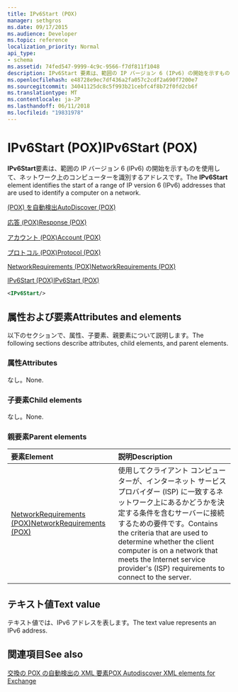 ```yaml
---
title: IPv6Start (POX)
manager: sethgros
ms.date: 09/17/2015
ms.audience: Developer
ms.topic: reference
localization_priority: Normal
api_type:
- schema
ms.assetid: 74fed547-9999-4c9c-9566-f7df811f1048
description: IPv6Start 要素は、範囲の IP バージョン 6 (IPv6) の開始を示すものを使用して、ネットワーク上のコンピューターを識別するアドレスです。
ms.openlocfilehash: e48728e9ec7df436a2fa057c2cdf2a690f7200e7
ms.sourcegitcommit: 34041125dc8c5f993b21cebfc4f8b72f0fd2cb6f
ms.translationtype: MT
ms.contentlocale: ja-JP
ms.lasthandoff: 06/11/2018
ms.locfileid: "19831978"
---
```

# <a name="ipv6start-pox"></a><span data-ttu-id="5b6e0-103">IPv6Start (POX)</span><span class="sxs-lookup"><span data-stu-id="5b6e0-103">IPv6Start (POX)</span></span>

<span data-ttu-id="5b6e0-104">**IPv6Start**要素は、範囲の IP バージョン 6 (IPv6) の開始を示すものを使用して、ネットワーク上のコンピューターを識別するアドレスです。</span><span class="sxs-lookup"><span data-stu-id="5b6e0-104">The **IPv6Start** element identifies the start of a range of IP version 6 (IPv6) addresses that are used to identify a computer on a network.</span></span> 
  
[<span data-ttu-id="5b6e0-105">(POX) を自動検出</span><span class="sxs-lookup"><span data-stu-id="5b6e0-105">AutoDiscover (POX)</span></span>](autodiscover-pox.md)
  
[<span data-ttu-id="5b6e0-106">応答 (POX)</span><span class="sxs-lookup"><span data-stu-id="5b6e0-106">Response (POX)</span></span>](response-pox.md)
  
[<span data-ttu-id="5b6e0-107">アカウント (POX)</span><span class="sxs-lookup"><span data-stu-id="5b6e0-107">Account (POX)</span></span>](account-pox.md)
  
[<span data-ttu-id="5b6e0-108">プロトコル (POX)</span><span class="sxs-lookup"><span data-stu-id="5b6e0-108">Protocol (POX)</span></span>](protocol-pox.md)
  
[<span data-ttu-id="5b6e0-109">NetworkRequirements (POX)</span><span class="sxs-lookup"><span data-stu-id="5b6e0-109">NetworkRequirements (POX)</span></span>](networkrequirements-pox.md)
  
[<span data-ttu-id="5b6e0-110">IPv6Start (POX)</span><span class="sxs-lookup"><span data-stu-id="5b6e0-110">IPv6Start (POX)</span></span>](ipv6start-pox.md)
  
```xml
<IPv6Start/>
```

## <a name="attributes-and-elements"></a><span data-ttu-id="5b6e0-111">属性および要素</span><span class="sxs-lookup"><span data-stu-id="5b6e0-111">Attributes and elements</span></span>

<span data-ttu-id="5b6e0-112">以下のセクションで、属性、子要素、親要素について説明します。</span><span class="sxs-lookup"><span data-stu-id="5b6e0-112">The following sections describe attributes, child elements, and parent elements.</span></span>
  
### <a name="attributes"></a><span data-ttu-id="5b6e0-113">属性</span><span class="sxs-lookup"><span data-stu-id="5b6e0-113">Attributes</span></span>

<span data-ttu-id="5b6e0-114">なし。</span><span class="sxs-lookup"><span data-stu-id="5b6e0-114">None.</span></span>
  
### <a name="child-elements"></a><span data-ttu-id="5b6e0-115">子要素</span><span class="sxs-lookup"><span data-stu-id="5b6e0-115">Child elements</span></span>

<span data-ttu-id="5b6e0-116">なし。</span><span class="sxs-lookup"><span data-stu-id="5b6e0-116">None.</span></span>
  
### <a name="parent-elements"></a><span data-ttu-id="5b6e0-117">親要素</span><span class="sxs-lookup"><span data-stu-id="5b6e0-117">Parent elements</span></span>

|<span data-ttu-id="5b6e0-118">**要素**</span><span class="sxs-lookup"><span data-stu-id="5b6e0-118">**Element**</span></span>|<span data-ttu-id="5b6e0-119">**説明**</span><span class="sxs-lookup"><span data-stu-id="5b6e0-119">**Description**</span></span>|
|:-----|:-----|
|[<span data-ttu-id="5b6e0-120">NetworkRequirements (POX)</span><span class="sxs-lookup"><span data-stu-id="5b6e0-120">NetworkRequirements (POX)</span></span>](networkrequirements-pox.md) <br/> |<span data-ttu-id="5b6e0-121">使用してクライアント コンピューターが、インターネット サービス プロバイダー (ISP) に一致するネットワーク上にあるかどうかを決定する条件を含むサーバーに接続するための要件です。</span><span class="sxs-lookup"><span data-stu-id="5b6e0-121">Contains the criteria that are used to determine whether the client computer is on a network that meets the Internet service provider's (ISP) requirements to connect to the server.</span></span>  <br/> |
   
## <a name="text-value"></a><span data-ttu-id="5b6e0-122">テキスト値</span><span class="sxs-lookup"><span data-stu-id="5b6e0-122">Text value</span></span>

<span data-ttu-id="5b6e0-123">テキスト値では、IPv6 アドレスを表します。</span><span class="sxs-lookup"><span data-stu-id="5b6e0-123">The text value represents an IPv6 address.</span></span>
  
## <a name="see-also"></a><span data-ttu-id="5b6e0-124">関連項目</span><span class="sxs-lookup"><span data-stu-id="5b6e0-124">See also</span></span>



[<span data-ttu-id="5b6e0-125">交換の POX の自動検出の XML 要素</span><span class="sxs-lookup"><span data-stu-id="5b6e0-125">POX Autodiscover XML elements for Exchange</span></span>](pox-autodiscover-xml-elements-for-exchange.md)

